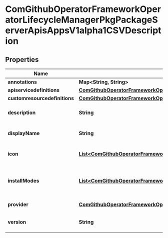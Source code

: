 
# ComGithubOperatorFrameworkOperatorLifecycleManagerPkgPackageServerApisAppsV1alpha1CSVDescription

## Properties
Name | Type | Description | Notes
------------ | ------------- | ------------- | -------------
**annotations** | **Map&lt;String, String&gt;** |  |  [optional]
**apiservicedefinitions** | [**ComGithubOperatorFrameworkOperatorLifecycleManagerPkgApiApisOperatorsV1alpha1APIServiceDefinitions**](ComGithubOperatorFrameworkOperatorLifecycleManagerPkgApiApisOperatorsV1alpha1APIServiceDefinitions.md) |  |  [optional]
**customresourcedefinitions** | [**ComGithubOperatorFrameworkOperatorLifecycleManagerPkgApiApisOperatorsV1alpha1CustomResourceDefinitions**](ComGithubOperatorFrameworkOperatorLifecycleManagerPkgApiApisOperatorsV1alpha1CustomResourceDefinitions.md) |  |  [optional]
**description** | **String** | LongDescription is the CSV&#39;s description |  [optional]
**displayName** | **String** | DisplayName is the CSV&#39;s display name |  [optional]
**icon** | [**List&lt;ComGithubOperatorFrameworkOperatorLifecycleManagerPkgPackageServerApisAppsV1alpha1Icon&gt;**](ComGithubOperatorFrameworkOperatorLifecycleManagerPkgPackageServerApisAppsV1alpha1Icon.md) | Icon is the CSV&#39;s base64 encoded icon |  [optional]
**installModes** | [**List&lt;ComGithubOperatorFrameworkOperatorLifecycleManagerPkgApiApisOperatorsV1alpha1InstallMode&gt;**](ComGithubOperatorFrameworkOperatorLifecycleManagerPkgApiApisOperatorsV1alpha1InstallMode.md) | InstallModes specify supported installation types |  [optional]
**provider** | [**ComGithubOperatorFrameworkOperatorLifecycleManagerPkgPackageServerApisAppsV1alpha1AppLink**](ComGithubOperatorFrameworkOperatorLifecycleManagerPkgPackageServerApisAppsV1alpha1AppLink.md) | Provider is the CSV&#39;s provider |  [optional]
**version** | **String** | Version is the CSV&#39;s semantic version |  [optional]



